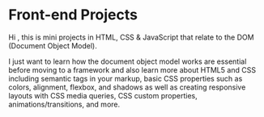 # Front-end Projects


Hi , this is mini projects in HTML, CSS & JavaScript that relate to the DOM (Document Object Model).



I just want to learn how the document object model works are essential before moving to a framework and also learn more about HTML5 and CSS including semantic tags in your markup, basic CSS properties such as colors, alignment, flexbox, and shadows as well as creating responsive layouts with CSS media queries, CSS custom properties, animations/transitions, and more.
